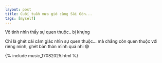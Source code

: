 ```yaml
---
layout: post
title: Cuối tuần mưa gió cùng Sài Gòn...
tags: [myself]
---
```

Vô tình nhìn thấy sự quen thuộc.. bị khựng

Chỉ là ghét cái cảm giác nhìn sự quen thuộc… mà chẳng còn quen thuộc với riêng mình, ghét bản thân mình quá nhỉ 😅

{% include music_17082025.html %}
